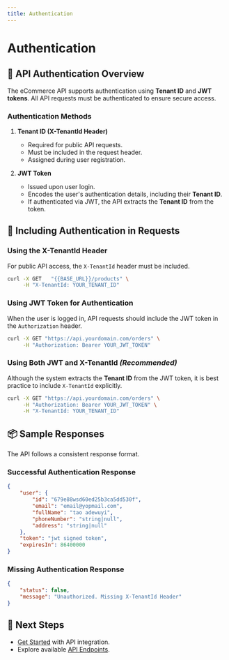 ```yaml
---
title: Authentication
---
```


# Authentication

## 🔐 API Authentication Overview
The eCommerce API supports authentication using **Tenant ID** and **JWT tokens**. All API requests must be authenticated to ensure secure access.

### **Authentication Methods**
1. **Tenant ID (X-TenantId Header)**
   - Required for public API requests.
   - Must be included in the request header.
   - Assigned during user registration.

2. **JWT Token**
   - Issued upon user login.
   - Encodes the user's authentication details, including their **Tenant ID**.
   - If authenticated via JWT, the API extracts the **Tenant ID** from the token.

## 📌 Including Authentication in Requests
### **Using the X-TenantId Header**
For public API access, the `X-TenantId` header must be included.
```bash
curl -X GET   "{{BASE_URL}}/products" \
     -H "X-TenantId: YOUR_TENANT_ID"
```

### **Using JWT Token for Authentication**
When the user is logged in, API requests should include the JWT token in the `Authorization` header.
```bash
curl -X GET "https://api.yourdomain.com/orders" \
     -H "Authorization: Bearer YOUR_JWT_TOKEN"
```

### **Using Both JWT and X-TenantId** *(Recommended)*
Although the system extracts the **Tenant ID** from the JWT token, it is best practice to include `X-TenantId` explicitly.
```bash
curl -X GET "https://api.yourdomain.com/orders" \
     -H "Authorization: Bearer YOUR_JWT_TOKEN" \
     -H "X-TenantId: YOUR_TENANT_ID"
```

## 📦 Sample Responses
The API follows a consistent response format.

### **Successful Authentication Response**
```json
{
    "user": {
        "id": "679e88wsd60ed25b3ca5dd530f",
        "email": "email@yopmail.com",
        "fullName": "tao adewuyi",
        "phoneNumber": "string|null",
        "address": "string|null"
    },
    "token": "jwt signed token",
    "expiresIn": 86400000
}
```

### **Missing Authentication Response**
```json
{
    "status": false,
    "message": "Unauthorized. Missing X-TenantId Header"
}
```

## 🔗 Next Steps
- [Get Started](get-started.md) with API integration.
- Explore available [API Endpoints](api-endpoints/README.md).
